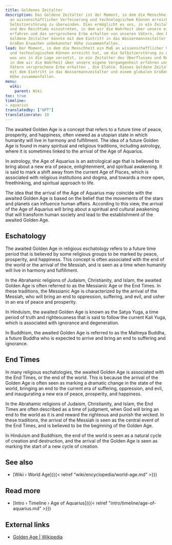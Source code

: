 ```yaml
---
title: Goldenes Zeitalter
description: Das Goldene Zeitalter ist der Moment, in dem die Menschheit einen Grad
  an wissenschaftlicher Verfeinerung und technologischem Können erreicht hat, um die
  Selbstzerstörung zu überwinden. Dies ermöglicht es uns, in ein Zeitalter des Überflusses
  und des Reichtums einzutreten, in dem wir die Wahrheit über unsere eigene Vergangenheit
  erfahren und das versprochene Erbe erhalten von unseren Vätern, den Elohim. Dieses
  Goldene Zeitalter könnte mit dem Eintritt in das Wassermannzeitalter und einem globalen
  Großen Erwachen unbekannter Höhe zusammenfallen.
lead: Der Moment, in dem die Menschheit ein Maß an wissenschaftlicher Verfeinerung
  und technologischem Können erreicht hat, um die Selbstzerstörung zu überwinden,
  was uns in die Lage versetzt, in ein Zeitalter des Überflusses und Reichtums einzumünden,
  in dem wir die Wahrheit über unsere eigene Vergangenheit erfahren und das von unseren
  Vätern versprochene Erbe erhalten , die Elohim. Dieses Goldene Zeitalter könnte
  mit dem Eintritt in das Wassermannzeitalter und einem globalen Großen Erwachen unbekannter
  Höhe zusammenfallen.
menu:
  wiki:
    parent: Wiki
toc: true
timeline:
- aquarius
translatedby: ["GPT"]
translationrate: 10
---
```


The awaited Golden Age is a concept that refers to a future time of peace, prosperity, and happiness, often viewed as a utopian state in which humanity will live in harmony and fulfillment. The idea of a future Golden Age is found in many spiritual and religious traditions, including astrology, where it is sometimes linked to the arrival of the Age of Aquarius.

In astrology, the Age of Aquarius is an astrological age that is believed to bring about a new era of peace, enlightenment, and spiritual awakening. It is said to mark a shift away from the current Age of Pisces, which is associated with religious institutions and dogma, and towards a more open, freethinking, and spiritual approach to life.

The idea that the arrival of the Age of Aquarius may coincide with the awaited Golden Age is based on the belief that the movements of the stars and planets can influence human affairs. According to this view, the arrival of the Age of Aquarius will bring about a spiritual and cultural awakening that will transform human society and lead to the establishment of the awaited Golden Age.

## Eschatology

The awaited Golden Age in religious eschatology refers to a future time period that is believed by some religious groups to be marked by peace, prosperity, and happiness. This concept is often associated with the end of the world or the arrival of the Messiah, and is seen as a time when humanity will live in harmony and fulfillment.

In the Abrahamic religions of Judaism, Christianity, and Islam, the awaited Golden Age is often referred to as the Messianic Age or the End Times. In these traditions, the Messianic Age is characterized by the arrival of the Messiah, who will bring an end to oppression, suffering, and evil, and usher in an era of peace and prosperity.

In Hinduism, the awaited Golden Age is known as the Satya Yuga, a time period of truth and righteousness that is said to follow the current Kali Yuga, which is associated with ignorance and degeneration.

In Buddhism, the awaited Golden Age is referred to as the Maitreya Buddha, a future Buddha who is expected to arrive and bring an end to suffering and ignorance.

## End Times

In many religious eschatologies, the awaited Golden Age is associated with the End Times, or the end of the world. This is because the arrival of the Golden Age is often seen as marking a dramatic change in the state of the world, bringing an end to the current era of suffering, oppression, and evil, and inaugurating a new era of peace, prosperity, and happiness.

In the Abrahamic religions of Judaism, Christianity, and Islam, the End Times are often described as a time of judgment, when God will bring an end to the world as it is and reward the righteous and punish the wicked. In these traditions, the arrival of the Messiah is seen as the central event of the End Times, and is believed to be the beginning of the Golden Age.

In Hinduism and Buddhism, the end of the world is seen as a natural cycle of creation and destruction, and the arrival of the Golden Age is seen as marking the start of a new cycle of creation.

## See also

- [Wiki › World Age]({{< relref "wiki/encyclopedia/world-age.md" >}})

## Read more

- [Intro › Timeline › Age of Aquarius]({{< relref "intro/timeline/age-of-aquarius.md" >}})

## External links

- [Golden Age | Wikipedia](https://en.wikipedia.org/wiki/Golden_Age)
